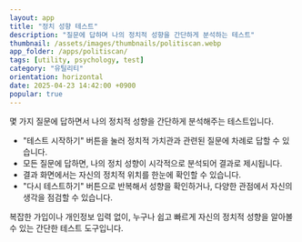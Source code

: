 ```yaml
---
layout: app
title: "정치 성향 테스트"
description: "질문에 답하며 나의 정치적 성향을 간단하게 분석하는 테스트"
thumbnail: /assets/images/thumbnails/politiscan.webp
app_folder: /apps/politiscan/
tags: [utility, psychology, test]
category: "유틸리티"
orientation: horizontal
date: 2025-04-23 14:42:00 +0900
popular: true
---
```


몇 가지 질문에 답하면서 나의 정치적 성향을 간단하게 분석해주는 테스트입니다.

- "테스트 시작하기" 버튼을 눌러 정치적 가치관과 관련된 질문에 차례로 답할 수 있습니다.
- 모든 질문에 답하면, 나의 정치 성향이 시각적으로 분석되어 결과로 제시됩니다.
- 결과 화면에서는 자신의 정치적 위치를 한눈에 확인할 수 있습니다.
- "다시 테스트하기" 버튼으로 반복해서 성향을 확인하거나, 다양한 관점에서 자신의 생각을 점검할 수 있습니다.

복잡한 가입이나 개인정보 입력 없이, 누구나 쉽고 빠르게 자신의 정치적 성향을 알아볼 수 있는 간단한 테스트 도구입니다.
